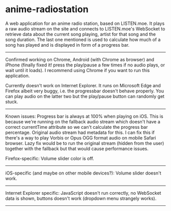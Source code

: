 # anime-radiostation
A web application for an anime radio station, based on LISTEN.moe. It plays a raw audio stream on the site and connects to LISTEN.moe's WebSocket to retrieve data about the current song playing, artist for that song and the song duration. The last one mentioned is used to calculate how much of a song has played and is displayed in form of a progress bar.

---

Confirmed working on Chrome, Android (with Chrome as browser) and iPhone (finally fixed it! press the play/pause a few times if no audio plays, or wait until it loads). I recommend using Chrome if you want to run this application.

Currently doesn't work on Internet Explorer. It runs on Microsoft Edge and Firefox albeit very buggy, i.e. the progressbar doesn't behave properly. You can play audio on the latter two but the play/pause button can randomly get stuck.

---

Known issues:
Progress bar is always at 100% when playing on iOS. This is because we're running on the fallback audio stream which doesn't have a correct currentTime attribute so we can't calculate the progress bar percentage. Original audio stream had metadata for this. I can fix this if there's a way to play Vorbis or Opus OGG format audio on mobile Safari browser. Lazy fix would be to run the original stream (hidden from the user) together with the fallback but that would cause performance issues.

Firefox-specific: Volume slider color is off.
***
iOS-specific (and maybe on other mobile devices?): Volume slider doesn't work.
***
Internet Explorer specific: JavaScript doesn't run correctly, no WebSocket data is shown, buttons doesn't work (dropdown menu strangely works).
***
